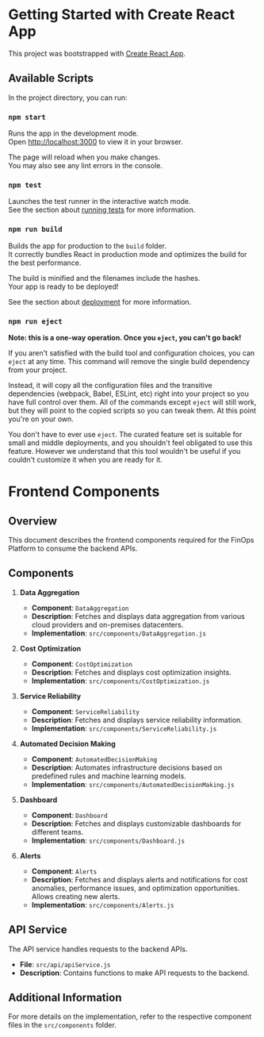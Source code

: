 # Getting Started with Create React App

This project was bootstrapped with [Create React App](https://github.com/facebook/create-react-app).

## Available Scripts

In the project directory, you can run:

### `npm start`

Runs the app in the development mode.\
Open [http://localhost:3000](http://localhost:3000) to view it in your browser.

The page will reload when you make changes.\
You may also see any lint errors in the console.

### `npm test`

Launches the test runner in the interactive watch mode.\
See the section about [running tests](https://facebook.github.io/create-react-app/docs/running-tests) for more information.

### `npm run build`

Builds the app for production to the `build` folder.\
It correctly bundles React in production mode and optimizes the build for the best performance.

The build is minified and the filenames include the hashes.\
Your app is ready to be deployed!

See the section about [deployment](https://facebook.github.io/create-react-app/docs/deployment) for more information.

### `npm run eject`

**Note: this is a one-way operation. Once you `eject`, you can't go back!**

If you aren't satisfied with the build tool and configuration choices, you can `eject` at any time. This command will remove the single build dependency from your project.

Instead, it will copy all the configuration files and the transitive dependencies (webpack, Babel, ESLint, etc) right into your project so you have full control over them. All of the commands except `eject` will still work, but they will point to the copied scripts so you can tweak them. At this point you're on your own.

You don't have to ever use `eject`. The curated feature set is suitable for small and middle deployments, and you shouldn't feel obligated to use this feature. However we understand that this tool wouldn't be useful if you couldn't customize it when you are ready for it.

# Frontend Components

## Overview
This document describes the frontend components required for the FinOps Platform to consume the backend APIs.

## Components

1. **Data Aggregation**
   - **Component**: `DataAggregation`
   - **Description**: Fetches and displays data aggregation from various cloud providers and on-premises datacenters.
   - **Implementation**: `src/components/DataAggregation.js`

2. **Cost Optimization**
   - **Component**: `CostOptimization`
   - **Description**: Fetches and displays cost optimization insights.
   - **Implementation**: `src/components/CostOptimization.js`

3. **Service Reliability**
   - **Component**: `ServiceReliability`
   - **Description**: Fetches and displays service reliability information.
   - **Implementation**: `src/components/ServiceReliability.js`

4. **Automated Decision Making**
   - **Component**: `AutomatedDecisionMaking`
   - **Description**: Automates infrastructure decisions based on predefined rules and machine learning models.
   - **Implementation**: `src/components/AutomatedDecisionMaking.js`

5. **Dashboard**
   - **Component**: `Dashboard`
   - **Description**: Fetches and displays customizable dashboards for different teams.
   - **Implementation**: `src/components/Dashboard.js`

6. **Alerts**
   - **Component**: `Alerts`
   - **Description**: Fetches and displays alerts and notifications for cost anomalies, performance issues, and optimization opportunities. Allows creating new alerts.
   - **Implementation**: `src/components/Alerts.js`

## API Service

The API service handles requests to the backend APIs.

- **File**: `src/api/apiService.js`
- **Description**: Contains functions to make API requests to the backend.

## Additional Information
For more details on the implementation, refer to the respective component files in the `src/components` folder.